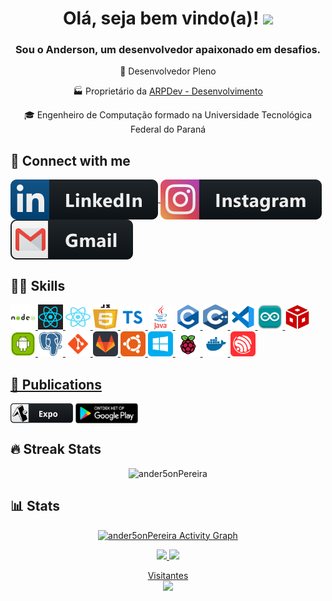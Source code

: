<h1 align="center">
  Olá, seja bem vindo(a)!
  <img src="https://media.giphy.com/media/hvRJCLFzcasrR4ia7z/giphy.gif" width="28">
</h1>
 
 <h3 align="center">Sou o Anderson, um desenvolvedor apaixonado em desafios.</h3>
 
<div align="center">
<div align="center">
  
  💼 Desenvolvedor Pleno
  
  🏭 Proprietário da [ARPDev - Desenvolvimento](http://arpdev.com.br/)
  
  🎓 Engenheiro de Computação formado na Universidade Tecnológica Federal do Paraná
  
</div>
</div>

<h2>🔌 Connect with me</h2>

<p>
  <a href="https://www.linkedin.com/in/andersonpereirarodrigues/">
    <img align="center" src="https://github.com/ander5onPereira/icons/blob/main/badges/LinkedIn/linkedin.svg" alt="linkedin" />
  </a>
  <a href="https://instagram.com/ander_pr95">
    <img align="center" src="https://github.com/ander5onPereira/icons/blob/main/badges/Instagram/instagram.svg" alt="instagram" />
  </a>
  <a href="mailto:anderson.carro.95@gmail.com">
    <img align="center" src="https://github.com/ander5onPereira/icons/blob/main/badges/Gmail/gmail.svg" alt="gmail" />
  </a>
</p>


<h2>👩‍💻 Skills</h2>

<p>
  <a href="https://nodejs.org/en/"><img src="https://github.com/ander5onPereira/icons/blob/main/icons/NodeJS/nodejs.svg" alt="nodejs" width="40" height="40"/>
  <a href="https://pt-br.reactjs.org/"><img src="https://github.com/ander5onPereira/icons/blob/main/icons/ReactJs/ReactJs.svg" alt="ReactJs" width="40" height="40"/>
  <a href="https://reactnative.dev/"><img src="https://github.com/ander5onPereira/icons/blob/main/icons/React Native/react_native.svg" alt="ReactJs" width="40" height="40"/>
  <a href="https://developer.mozilla.org/pt-BR/docs/Web/JavaScript/Guide"><img src="https://github.com/ander5onPereira/icons/blob/main/icons/JavaScript/javascript.svg" alt="java" width="40" height="40"/>
  <a href="https://www.typescriptlang.org/"><img src="https://github.com/ander5onPereira/icons/blob/main/icons/TypeScript/typeScript.svg" alt="java" width="40" height="40"/>
  <a href="https://www.java.com"><img src="https://github.com/ander5onPereira/icons/blob/main/icons/Java/java.svg" alt="java" width="40" height="40"/>
  <a href="https://www.learn-c.org"><img src="https://github.com/ander5onPereira/icons/blob/main/icons/C/c.svg" alt="c" width="40" height="40"/>
  <a href="https://www.learncpp.com/"><img src="https://github.com/ander5onPereira/icons/blob/main/icons/C%20%2B%2B/c.svg" alt="python" width="40" height="40"/>
  <a href="https://code.visualstudio.com"><img src="https://github.com/ander5onPereira/icons/blob/main/icons/VSCode/vscode.svg" alt="vscode" width="40" height="40"/>
  <a href="https://www.arduino.cc"><img src="https://github.com/ander5onPereira/icons/blob/main/icons/Arduino/arduino.png" alt="arduino" width="40" height="40"/>
  <a href="https://www.ti.com/tool/CCSTUDIO"><img src="https://github.com/ander5onPereira/icons/blob/main/icons/Code%20Composer/ccstudio.jpg" alt="codecomposer" width="40" height="40"/>
  <a href="https://developer.android.com/studio/"><img src="https://github.com/ander5onPereira/icons/blob/main/icons/Android/android.svg" alt="androidstudio" width="40" height="40"/>
  <a href="https://www.postgresql.org"><img src="https://github.com/ander5onPereira/icons/blob/main/icons/Postgresql/postgresql.svg" alt="postgresql" width="40" height="40"/>
  <a href="https://git-scm.com/"><img src="https://github.com/ander5onPereira/icons/blob/main/icons/Git/git.svg" alt="git" width="40" height="40"/>
  <a href="https://gitlab.com/"><img src="https://github.com/ander5onPereira/icons/blob/main/icons/GitLab/gitlab.svg" alt="gitlab" width="40" height="40"/>
  <a href="https://ubuntu.com/"><img src="https://github.com/ander5onPereira/icons/blob/main/icons/Ubuntu/ubuntu.svg" alt="ubuntu" width="40" height="40"/>
  <a href="https://www.microsoft.com/pt-br/windows/"><img src="https://github.com/ander5onPereira/icons/blob/main/icons/Windows/windows.svg" alt="windows" width="40" height="40"/>
  <a href="https://www.raspberrypi.org/software/operating-systems"><img src="https://github.com/ander5onPereira/icons/blob/main/icons/Raspberry%20Pi/raspberry_pi.svg" alt="raspberrypi" width="40" height="40"/>
  <a href="https://www.docker.com/"><img src="https://github.com/ander5onPereira/icons/blob/main/icons/Docker/docker.svg" alt="docker" width="40" height="40"/>
  <a href="https://www.espressif.com/"><img src="https://github.com/ander5onPereira/icons/blob/main/icons/Espressif/espressif.svg" alt="espressif" width="40" height="40"/>
</p>

<h2>📝 Publications</h2>

<p>
  <a href="https://expo.io/@andesonpereira">
    <img align="center" src="https://github.com/ander5onPereira/icons/blob/main/badges/Expo/expo.svg" alt="expo" width="100" height="32" /></a>
  <a href="https://play.google.com/store/apps/developer?id=GlaciarSoft">
    <img align="center" src="https://github.com/ander5onPereira/icons/blob/main/badges/PlayStore/google-play-badge.svg" alt="expo" width="100" height="32" /></a>

</p>

<h2>🔥 Streak Stats</h2>

  <p align="center">
    <img src="http://github-readme-streak-stats.herokuapp.com?user=ander5onPereira&theme=react" alt="ander5onPereira" />  
  </p>
  
<h2>📊 Stats</h2>

  <p align="center">
    <a href="https://github.com/ashutosh00710/github-readme-activity-graph"><img alt="ander5onPereira Activity Graph" src="https://activity-graph.herokuapp.com/graph?username=ander5onPereira&bg_color=1F222E&color=F8D866&line=0396A6&point=FFFFFF&hide_border=true&title_color=539bf5&text_color=539bf5" /></a>
  </p>

<p align="center">
<a href="https://github.com/ander5onPereira">
  <img height="160em" src="https://github-readme-stats.vercel.app/api?username=ander5onPereira&theme=dracula&show_icons=true&include_all_commits=true&count_private=true&title_color=539bf5" />
  <img height="160em" src="https://github-readme-stats.vercel.app/api/top-langs/?username=ander5onPereira&theme=dracula&layout=compact&langs_count=6&title_color=539bf5" />
 <p align="center"> 
  Visitantes<br>
  <img src="https://profile-counter.glitch.me/ander5onPereira/count.svg" />
</p>
</a>
</p>

<!--
### Hi there 👋

**ander5onPereira/ander5onPereira** is a ✨ _special_ ✨ repository because its `README.md` (this file) appears on your GitHub profile.

Here are some ideas to get you started:

- 🔭 I’m currently working on ...
- 🌱 I’m currently learning ...
- 👯 I’m looking to collaborate on ...
- 🤔 I’m looking for help with ...
- 💬 Ask me about ...
- 📫 How to reach me: ...
- 😄 Pronouns: ...
- ⚡ Fun fact: ...
  -->

